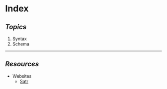 # Index

## _Topics_

1. Syntax
2. Schema

---

## _Resources_

- Websites
    - [Satr](https://satr.codes)